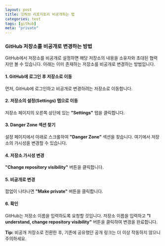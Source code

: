 ```yaml
---
layout: post
title: 깃허브 리포지토리 비공개하는 법
categories: test
tags: [github]
meta: "private"
---
```

### **GitHub 저장소를 비공개로 변경하는 방법**

GitHub에서 저장소를 비공개로 설정하면 해당 저장소의 내용을 소유자와 초대된 협력자만 볼 수 있습니다. 아래는 이미 존재하는 저장소를 비공개로 변경하는 방법입니다.

#### 1. **GitHub에 로그인 후 저장소로 이동**
먼저, GitHub에 로그인하고 비공개로 변경하려는 저장소로 이동합니다.



#### 2. **저장소의 설정(Settings) 탭으로 이동**
저장소 페이지의 오른쪽 상단에 있는 **"Settings"** 탭을 클릭합니다.



#### 3. **Danger Zone 섹션 찾기**
설정 페이지에서 아래로 스크롤하여 **"Danger Zone"** 섹션을 찾습니다. 여기에서 저장소의 가시성을 변경할 수 있습니다.


#### 4. **저장소 가시성 변경**
**"Change repository visibility"** 버튼을 클릭합니다.



#### 5. **비공개로 변경**
팝업이 나타나면 **"Make private"** 버튼을 클릭합니다.



#### 6. **확인**
GitHub는 저장소 이름을 입력하도록 요청할 것입니다. 저장소 이름을 입력하고 **"I understand, change repository visibility"** 버튼을 클릭하여 변경을 완료합니다.


**Tip:** 비공개 저장소로 전환한 후, 기존에 공유했던 공개 링크는 더 이상 작동하지 않으니 주의하세요.
